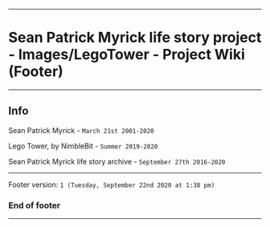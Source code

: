 
***

# Sean Patrick Myrick life story project - Images/LegoTower - Project Wiki (Footer)

***

## Info

Sean Patrick Myrick - `March 21st 2001-2020`

Lego Tower, by NimbleBit - `Summer 2019-2020`

Sean Patrick Myrick life story archive - `September 27th 2016-2020`

***

Footer version: `1 (Tuesday, September 22nd 2020 at 1:38 pm)`

### End of footer

***

